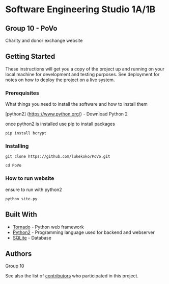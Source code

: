 # Software Engineering Studio 1A/1B
## Group 10 - PoVo
Charity and donor exchange website
## Getting Started

These instructions will get you a copy of the project up and running on your local machine for development and testing purposes. See deployment for notes on how to deploy the project on a live system.

### Prerequisites

What things you need to install the software and how to install them

[python2] (https://www.python.org/) - Download Python 2

once python2 is installed
use pip to install packages

`pip install bcrypt`


### Installing

`git clone https://github.com/lukekoko/PoVo.git`

`cd PoVo`

### How to run website
ensure to run with python2

`python site.py`


## Built With

* [Tornado](https://www.tornadoweb.org/en/stable/) - Python web framework
* [Python2](https://www.python.org/) - Programming language used for backend and webserver
* [SQLite](https://www.sqlite.org/index.html) - Database

## Authors
Group 10

See also the list of [contributors](https://github.com/your/project/contributors) who participated in this project.

